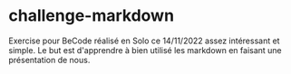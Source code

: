 # challenge-markdown

Exercise pour BeCode réalisé en Solo ce 14/11/2022 assez intéressant et simple. 
Le but est d'apprendre à bien utilisé les markdown en faisant une présentation de nous.
